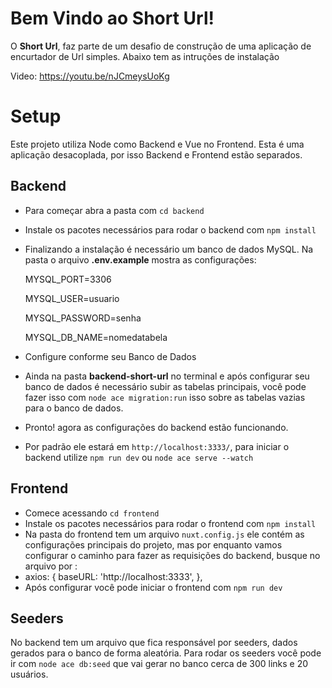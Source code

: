 # Bem Vindo ao Short Url!

O **Short Url**, faz parte de um desafio de construção de uma aplicação de encurtador de Url simples. Abaixo tem as intruções de instalação

Video: https://youtu.be/nJCmeysUoKg

# Setup

Este projeto utiliza Node como Backend e Vue no Frontend. Esta é uma aplicação desacoplada, por isso Backend e Frontend estão separados.

## Backend

* Para começar abra a pasta com `cd backend`
* Instale os pacotes necessários para rodar o backend com `npm install`
* Finalizando a instalação é necessário um banco de dados MySQL. Na pasta o arquivo **.env.example** mostra as configurações:

	MYSQL_PORT=3306
	
	MYSQL_USER=usuario
	
	MYSQL_PASSWORD=senha
	
	MYSQL_DB_NAME=nomedatabela

* Configure conforme seu Banco de Dados
* Ainda na pasta **backend-short-url** no terminal e após configurar seu banco de dados é necessário subir as tabelas principais, você pode fazer isso com `node ace migration:run` isso sobre as tabelas vazias para o banco de dados.
* Pronto! agora as configurações do backend estão funcionando. 
* Por padrão ele estará em `http://localhost:3333/`, para iniciar o backend utilize `npm run dev` ou  `node ace serve --watch`

## Frontend

* Comece acessando `cd frontend`
* Instale os pacotes necessários para rodar o frontend com `npm install`
* Na pasta do frontend tem um arquivo `nuxt.config.js` ele contém as configurações principais do projeto, mas por enquanto vamos configurar o caminho para fazer as requisições do backend, busque no arquivo por :
* axios: {
		baseURL: 'http://localhost:3333',
	},
* Após configurar você pode iniciar o frontend com `npm run dev`

## Seeders

No backend tem um arquivo que fica responsável por seeders, dados gerados para o banco de forma aleatória. Para rodar os seeders você pode ir com `node ace db:seed` que vai gerar no banco cerca de 300 links e 20 usuários.


